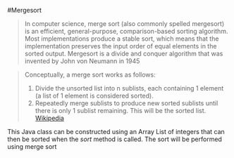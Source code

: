 #Mergesort
> In computer science, merge sort (also commonly spelled mergesort) is an
> efficient, general-purpose, comparison-based sorting algorithm. Most
> implementations produce a stable sort, which means that the implementation
> preserves the input order of equal elements in the sorted output. Mergesort is
> a divide and conquer algorithm that was invented by John von Neumann in 1945

> Conceptually, a merge sort works as follows:
> 1. Divide the unsorted list into n sublists, each containing 1 element (a list of 1
>    element is considered sorted).
> 2. Repeatedly merge sublists to produce new sorted sublists until there is only 1
>    sublist remaining. This will be the sorted list.
[Wikipedia](https://en.wikipedia.org/wiki/Merge_sort)

This Java class can be constructed using an Array List of integers that can then
be sorted when the _sort_ method is called. The sort will be performed using
merge sort
